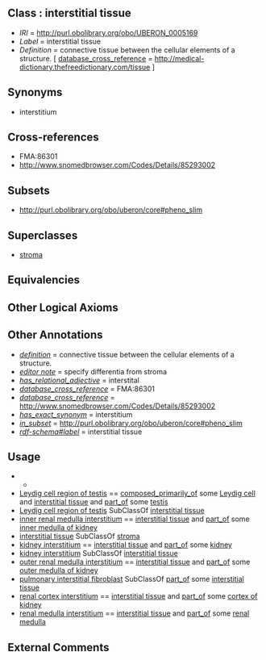 
## Class : interstitial tissue

 * *IRI* = http://purl.obolibrary.org/obo/UBERON_0005169
 * *Label* = interstitial tissue
 * *Definition* = connective tissue between the cellular elements of a structure. [ [database_cross_reference](../../ef/oboInOwl#hasDbXref.md) = http://medical-dictionary.thefreedictionary.com/tissue ]

## Synonyms

 * interstitium

## Cross-references

 * FMA:86301
 * http://www.snomedbrowser.com/Codes/Details/85293002

## Subsets

 * http://purl.obolibrary.org/obo/uberon/core#pheno_slim

## Superclasses

 * [stroma](../../UBERON/91/UBERON_0003891.md)

## Equivalencies


## Other Logical Axioms


## Other Annotations

 * *[definition](../../IAO/15/IAO_0000115.md)* = connective tissue between the cellular elements of a structure.
 * *[editor note](../../IAO/16/IAO_0000116.md)* = specify differentia from stroma
 * *[has_relational_adjective](../../UBPROP/07/UBPROP_0000007.md)* = interstital
 * *[database_cross_reference](../../ef/oboInOwl#hasDbXref.md)* = FMA:86301
 * *[database_cross_reference](../../ef/oboInOwl#hasDbXref.md)* = http://www.snomedbrowser.com/Codes/Details/85293002
 * *[has_exact_synonym](../../ym/oboInOwl#hasExactSynonym.md)* = interstitium
 * *[in_subset](../../et/oboInOwl#inSubset.md)* = http://purl.obolibrary.org/obo/uberon/core#pheno_slim
 * *[rdf-schema#label](../../el/rdf-schema#label.md)* = interstitial tissue

## Usage

 * -
 * [Leydig cell region of testis](../../UBERON/12/UBERON_0005212.md) == [composed_primarily_of](../../RO/73/RO_0002473.md) some [Leydig cell](../../CL/78/CL_0000178.md) and [interstitial tissue](../../UBERON/69/UBERON_0005169.md) and [part_of](../../BFO/50/BFO_0000050.md) some [testis](../../UBERON/73/UBERON_0000473.md)
 * [Leydig cell region of testis](../../UBERON/12/UBERON_0005212.md) SubClassOf [interstitial tissue](../../UBERON/69/UBERON_0005169.md)
 * [inner renal medulla interstitium](../../UBERON/14/UBERON_0005214.md) == [interstitial tissue](../../UBERON/69/UBERON_0005169.md) and [part_of](../../BFO/50/BFO_0000050.md) some [inner medulla of kidney](../../UBERON/94/UBERON_0001294.md)
 * [interstitial tissue](../../UBERON/69/UBERON_0005169.md) SubClassOf [stroma](../../UBERON/91/UBERON_0003891.md)
 * [kidney interstitium](../../UBERON/15/UBERON_0005215.md) == [interstitial tissue](../../UBERON/69/UBERON_0005169.md) and [part_of](../../BFO/50/BFO_0000050.md) some [kidney](../../UBERON/13/UBERON_0002113.md)
 * [kidney interstitium](../../UBERON/15/UBERON_0005215.md) SubClassOf [interstitial tissue](../../UBERON/69/UBERON_0005169.md)
 * [outer renal medulla interstitium](../../UBERON/13/UBERON_0005213.md) == [interstitial tissue](../../UBERON/69/UBERON_0005169.md) and [part_of](../../BFO/50/BFO_0000050.md) some [outer medulla of kidney](../../UBERON/93/UBERON_0001293.md)
 * [pulmonary interstitial fibroblast](../../CL/41/CL_0002241.md) SubClassOf [part_of](../../BFO/50/BFO_0000050.md) some [interstitial tissue](../../UBERON/69/UBERON_0005169.md)
 * [renal cortex interstitium](../../UBERON/70/UBERON_0005270.md) == [interstitial tissue](../../UBERON/69/UBERON_0005169.md) and [part_of](../../BFO/50/BFO_0000050.md) some [cortex of kidney](../../UBERON/25/UBERON_0001225.md)
 * [renal medulla interstitium](../../UBERON/11/UBERON_0005211.md) == [interstitial tissue](../../UBERON/69/UBERON_0005169.md) and [part_of](../../BFO/50/BFO_0000050.md) some [renal medulla](../../UBERON/62/UBERON_0000362.md)

## External Comments

